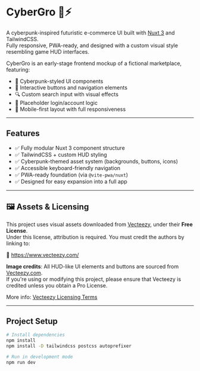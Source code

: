 # CyberGro 🛒⚡

A cyberpunk-inspired futuristic e-commerce UI built with [Nuxt 3](https://nuxt.com/) and TailwindCSS.  
Fully responsive, PWA-ready, and designed with a custom visual style resembling game HUD interfaces.

CyberGro is an early-stage frontend mockup of a fictional marketplace, featuring:

- 💾 Cyberpunk-styled UI components
- 🎯 Interactive buttons and navigation elements
- 🔍 Custom search input with visual effects
- 🔐 Placeholder login/account logic
- 📱 Mobile-first layout with full responsiveness

---

## Features

- ✅ Fully modular Nuxt 3 component structure
- ✅ TailwindCSS + custom HUD styling
- ✅ Cyberpunk-themed asset system (backgrounds, buttons, icons)
- ✅ Accessible keyboard-friendly navigation
- ✅ PWA-ready foundation (via `@vite-pwa/nuxt`)
- ✅ Designed for easy expansion into a full app

---

## 🖼️ Assets & Licensing

This project uses visual assets downloaded from [Vecteezy](https://www.vecteezy.com/), under their **Free License**.  
Under this license, attribution is required. You must credit the authors by linking to:

🔗 https://www.vecteezy.com/

**Image credits**: All HUD-like UI elements and buttons are sourced from [Vecteezy.com](https://www.vecteezy.com/).  
If you're using or modifying this project, please ensure that Vecteezy is credited unless you obtain a Pro License.

More info: [Vecteezy Licensing Terms](https://support.vecteezy.com/hc/en-us/articles/360020576472-New-Vecteezy-Licensing)

---

## Project Setup

```bash
# Install dependencies
npm install
npm install -D tailwindcss postcss autoprefixer

# Run in development mode
npm run dev
